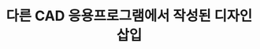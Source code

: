 ---
layout: default
title: 다른 CAD 응용프로그램에서 작성된 디자인 삽입
nav_order: 18
permalink: /docs/assemblies/designs/insert_design_create_in_other_cad_applications
parent: 디자인
grand_parent: 조립품
---